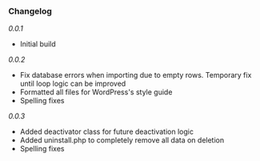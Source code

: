 ### Changelog

*0.0.1*
* Initial build

*0.0.2*
* Fix database errors when importing due to empty rows. Temporary fix until loop logic can be improved
* Formatted all files for WordPress's style guide
* Spelling fixes

*0.0.3*
* Added deactivator class for future deactivation logic
* Added uninstall.php to completely remove all data on deletion
* Spelling fixes
